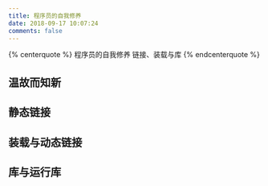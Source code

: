 ```yaml
---
title: 程序员的自我修养
date: 2018-09-17 10:07:24
comments: false
---
```


{% centerquote %} 程序员的自我修养  链接、装载与库 {% endcenterquote %}


## 温故而知新



## 静态链接



## 装载与动态链接



## 库与运行库
